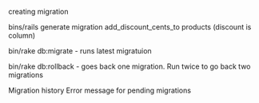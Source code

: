 creating migration

bins/rails generate migration add_discount_cents_to products (discount is column) 

bin/rake db:migrate - runs latest migratuion

bin/rake db:rollback - goes back one migration. Run twice to go back two migrations

Migration history
Error message for pending migrations